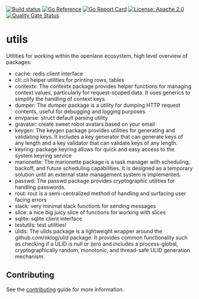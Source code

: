 [![Build status](https://badge.buildkite.com/a3a38b934ca2bb7fc771e19bc5a986a1452fa2962e4e1c63bf.svg?branch=main)](https://buildkite.com/theopenlane/utils)
[![Go Reference](https://pkg.go.dev/badge/github.com/theopenlane/utils.svg)](https://pkg.go.dev/github.com/theopenlane/utils)
[![Go Report Card](https://goreportcard.com/badge/github.com/theopenlane/utils)](https://goreportcard.com/report/github.com/theopenlane/utils)
[![License: Apache 2.0](https://img.shields.io/badge/License-Apache2.0-brightgreen.svg)](https://opensource.org/licenses/Apache-2.0)
[![Quality Gate Status](https://sonarcloud.io/api/project_badges/measure?project=theopenlane_utils&metric=alert_status)](https://sonarcloud.io/summary/new_code?id=theopenlane_util)


# utils

Utilities for working within the openlane ecosystem, high level overview of packages:

- cache: redis client interface
- cli: cli helper utilities for printing rows, tables
- contextx: The contextx package provides helper functions for managing context values, particularly for request-scoped data. It uses generics to simplify the handling of context keys.
- dumper: The dumper package is a utility for dumping HTTP request contents, useful for debugging and logging purposes.
- envparse: struct default parsing utility
- gravatar: create sweet robot avatars based on your email
- keygen: The keygen package provides utilities for generating and validating keys. It includes a key generator that can generate keys of any length and a key validator that can validate keys of any length.
- keyring: package keyring allows for quick and easy access to the system keyring service
- marionette: The marionette package is a task manager with scheduling, backoff, and future scheduling capabilities. It is designed as a temporary solution until an external state management system is implemented.
- passwd: The passwd package provides cryptographic utilities for handling passwords.
- rout: rout is a semi-centralized method of handling and surfacing user facing errors
- slack: very minimal slack functions for sending messages
- slice: a nice big juicy slice of functions for working with slices
- sqlite: sqlite client interface
- testutils: test utilities!
- ulids: The ulids package is a lightweight wrapper around the github.com/oklog/ulid package. It provides common functionality such as checking if a ULID is null or zero and includes a process-global, cryptographically random, monotonic, and thread-safe ULID generation mechanism.

## Contributing

See the [contributing](.github/CONTRIBUTING.md) guide for more information.